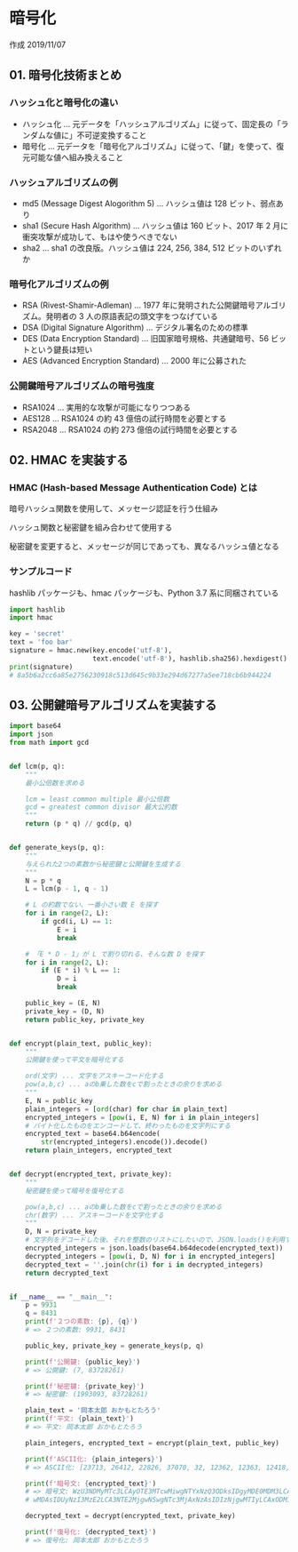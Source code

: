 # 暗号化

作成 2019/11/07

## 01. 暗号化技術まとめ

### ハッシュ化と暗号化の違い

-   ハッシュ化 ... 元データを「ハッシュアルゴリズム」に従って、固定長の「ランダムな値に」不可逆変換すること
-   暗号化 ... 元データを「暗号化アルゴリズム」に従って、「鍵」を使って、復元可能な値へ組み換えること

### ハッシュアルゴリズムの例

-   md5 (Message Digest Alogorithm 5) ... ハッシュ値は 128 ビット、弱点あり
-   sha1 (Secure Hash Algorithm) ... ハッシュ値は 160 ビット、2017 年 2 月に衝突攻撃が成功して、もはや使うべきでない
-   sha2 ... sha1 の改良版。ハッシュ値は 224, 256, 384, 512 ビットのいずれか

### 暗号化アルゴリズムの例

-   RSA (Rivest-Shamir-Adleman) ... 1977 年に発明された公開鍵暗号アルゴリズム。発明者の 3 人の原語表記の頭文字をつなげている
-   DSA (Digital Signature Algorithm) ... デジタル署名のための標準
-   DES (Data Encryption Standard) ... 旧国家暗号規格、共通鍵暗号、56 ビットという鍵長は短い
-   AES (Advanced Encryption Standard) ... 2000 年に公募された

### 公開鍵暗号アルゴリズムの暗号強度

-   RSA1024 … 実用的な攻撃が可能になりつつある
-   AES128 … RSA1024 の約 43 億倍の試行時間を必要とする
-   RSA2048 … RSA1024 の約 273 億倍の試行時間を必要とする

## 02. HMAC を実装する

### HMAC (Hash-based Message Authentication Code) とは

暗号ハッシュ関数を使用して、メッセージ認証を行う仕組み

ハッシュ関数と秘密鍵を組み合わせて使用する

秘密鍵を変更すると、メッセージが同じであっても、異なるハッシュ値となる

### サンプルコード

hashlib パッケージも、hmac パッケージも、Python 3.7 系に同梱されている

```python
import hashlib
import hmac

key = 'secret'
text = 'foo bar'
signature = hmac.new(key.encode('utf-8'),
                     text.encode('utf-8'), hashlib.sha256).hexdigest()
print(signature)
# 8a5b6a2cc6a85e2756230918c513d645c9b33e294d67277a5ee718cb6b944224
```

## 03. 公開鍵暗号アルゴリズムを実装する

```python
import base64
import json
from math import gcd


def lcm(p, q):
    """
    最小公倍数を求める

    lcm = least common multiple 最小公倍数
    gcd = greatest common divisor 最大公約数
    """
    return (p * q) // gcd(p, q)


def generate_keys(p, q):
    """
    与えられた2つの素数から秘密鍵と公開鍵を生成する
    """
    N = p * q
    L = lcm(p - 1, q - 1)

    # L の約数でない、一番小さい数 E を探す
    for i in range(2, L):
        if gcd(i, L) == 1:
            E = i
            break

    # 「E * D - 1」が L で割り切れる、そんな数 D を探す
    for i in range(2, L):
        if (E * i) % L == 1:
            D = i
            break

    public_key = (E, N)
    private_key = (D, N)
    return public_key, private_key


def encrypt(plain_text, public_key):
    """
    公開鍵を使って平文を暗号化する

    ord(文字) ... 文字をアスキーコード化する
    pow(a,b,c) ... aのb乗した数をcで割ったときの余りを求める
    """
    E, N = public_key
    plain_integers = [ord(char) for char in plain_text]
    encrypted_integers = [pow(i, E, N) for i in plain_integers]
    # バイト化したものをエンコードして、終わったものを文字列にする
    encrypted_text = base64.b64encode(
        str(encrypted_integers).encode()).decode()
    return plain_integers, encrypted_text


def decrypt(encrypted_text, private_key):
    """
    秘密鍵を使って暗号を復号化する

    pow(a,b,c) ... aのb乗した数をcで割ったときの余りを求める
    chr(数字) ... アスキーコードを文字化する
    """
    D, N = private_key
    # 文字列をデコードした後、それを整数のリストにしたいので、JSON.loads()を利用する
    encrypted_integers = json.loads(base64.b64decode(encrypted_text))
    decrypted_integers = [pow(i, D, N) for i in encrypted_integers]
    decrypted_text = ''.join(chr(i) for i in decrypted_integers)
    return decrypted_text


if __name__ == "__main__":
    p = 9931
    q = 8431
    print(f'２つの素数: {p}, {q}')
    # => ２つの素数: 9931, 8431

    public_key, private_key = generate_keys(p, q)

    print(f'公開鍵: {public_key}')
    # => 公開鍵: (7, 83728261)

    print(f'秘密鍵: {private_key}')
    # => 秘密鍵: (1993093, 83728261)

    plain_text = '岡本太郎 おかもとたろう'
    print(f'平文: {plain_text}')
    # => 平文: 岡本太郎 おかもとたろう

    plain_integers, encrypted_text = encrypt(plain_text, public_key)

    print(f'ASCII化: {plain_integers}')
    # => ASCII化: [23713, 26412, 22826, 37070, 32, 12362, 12363, 12418, 12392, 12383, 12429, 12358]

    print(f'暗号文: {encrypted_text}')
    # => 暗号文: WzU3NDMyMTc3LCAyOTE3MTcwMiwgNTYxNzQ3ODksIDgyMDE0MDM3LCAzMTE1MTM1OCwgNjc2ODI
    # wMDAsIDUyNzI3MzE2LCA3NTE2MjgwNSwgNTc3MjAxNzAsIDIzNjgwMTIyLCAxODM1MzMzNCwgMTE2MDI3ODFd

    decrypted_text = decrypt(encrypted_text, private_key)

    print(f'復号化: {decrypted_text}')
    # => 復号化: 岡本太郎 おかもとたろう
```
